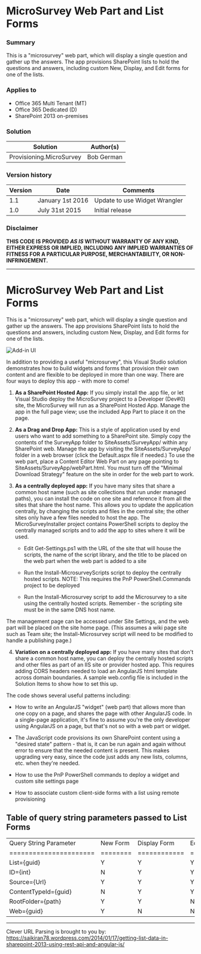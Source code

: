 # MicroSurvey Web Part and List Forms #

### Summary ###
This is a "microsurvey" web part, which will display a single question and
gather up the answers. The app provisions SharePoint lists to hold the questions
and answers, including custom New, Display, and Edit forms for one of the lists.

### Applies to ###
-  Office 365 Multi Tenant (MT)
-  Office 365 Dedicated (D)
-  SharePoint 2013 on-premises


### Solution ###
Solution | Author(s)
---------|----------
Provisioning.MicroSurvey | Bob German

### Version history ###
Version  | Date | Comments
---------| -----| --------
1.1  | January 1st 2016 | Update to use Widget Wrangler
1.0  | July 31st 2015 | Initial release

### Disclaimer ###
**THIS CODE IS PROVIDED *AS IS* WITHOUT WARRANTY OF ANY KIND, EITHER EXPRESS OR IMPLIED, INCLUDING ANY IMPLIED WARRANTIES OF FITNESS FOR A PARTICULAR PURPOSE, MERCHANTABILITY, OR NON-INFRINGEMENT.**


----------


# MicroSurvey Web Part and List Forms #

This is a "microsurvey" web part, which will display a single question and
gather up the answers. The app provisions SharePoint lists to hold the questions
and answers, including custom New, Display, and Edit forms for one of the lists.

![Add-in UI](http://i.imgur.com/AGGFagj.png)

In addition to providing a useful "microsurvey", this Visual Studio solution demonstrates how to build
widgets and forms that provision their own content and are flexible to be deployed in more than one way.
There are four ways to deploy this app - with more to come!

 1. __As a SharePoint Hosted App:__ If you simply install the .app file, or let Visual Studio deploy the MicroSurvey project
    to a Developer (Dev#0) site, the MicroSurvey will run as a SharePoint Hosted App. Manage the app in the full page view; use the
    included App Part to place it on the page.

 2. __As a Drag and Drop App:__ This is a style of application used by end users who want to add something to a SharePoint site.
    Simply copy the contents of the SurveyApp folder to SiteAssets/SurveyApp/ within any SharePoint web.
    Manage the app by visiting the SiteAssets/SurveyApp/ folder in a web browser (click the Default.aspx file if needed.)
    To use the web part, place a Content Editor Web Part on any page pointing to SiteAssets/SurveyApp/webPart.html.
    You must turn off the "Minimal Download Strategy" feature on the site in order for the web part to work.

 3. __As a centrally deployed app:__ If you have many sites that share a common host name (such as site collections that run under
    managed paths), you can install the code on one site and reference it from all the sites that share the host name. This allows you
    to update the application centrally, by changing the scripts and files in the central site; the other sites only have a few files
    needed to host the app. The MicroSurveyInstaller project contains PowerShell scripts to deploy the centrally managed scripts and
    to add the app to sites where it will be used.

     - Edit Get-Settings.ps1 with the URL of the site that will house the scripts,
       the name of the script library, and the title to be placed on the web part when
       the web part is added to a site

     - Run the Install-MicrosurveyScripts script to deploy the centrally hosted scripts.
       NOTE: This requires the PnP PowerShell.Commands project to be deployed

     - Run the  Install-Microsurvey script to add the Microsurvey to a site using the centrally
       hosted scripts. Remember - the scripting site must be in the same DNS host name.

   The management page can be accessed under Site Settings, and the web part will be placed on the site home page.
   (This assumes a wiki page site such as Team site; the Install-Microsurvey script will need to be modified to handle
   a publishing page.)

 4. __Variation on a centrally deployed app:__ If you have many sites that don't share a common host name, you can deploy the centrally
    hosted scripts and other files as part of an IIS site or provider hosted app. This requires adding CORS headers needed to load an
    AngularJS html template across domain boundaries. A sample web.config file is included in the Solution Items to show how
    to set this up.

The code shows several useful patterns including:

* How to write an AngularJS "widget" (web part) that allows more than one copy on a page, and shares
  the page with other AngularJS code. In a single-page application, it's fine to assume you're the only
  developer using AngularJS on a page, but that's not so with a web part or widget.

* The JavaScript code provisions its own SharePoint content using a "desired state" pattern - that is, it can be run
  again and again without error to ensure that the needed content is present. This makes upgrading very
  easy, since the code just adds any new lists, columns, etc. when they're needed.

* How to use the PnP PowerShell commands to deploy a widget and custom site settings page

* How to associate custom client-side forms with a list using remote provisioning

## Table of query string parameters passed to List Forms ##

<table>
<tr><td>Query String Parameter</td><td>New Form</td><td>Display Form</td><td>Edit Form</td></tr>
<tr><td>======================</td><td>========</td><td>============</td><td>=========</td></tr>
<tr><td>List={guid}</td><td>Y</td><td>Y<td>Y</td></tr>
<tr><td>ID={int}</td><td>N</td><td>Y<td>Y</td></tr>
<tr><td>Source={Url}</td><td>Y</td><td>Y<td>Y</td></tr>
<tr><td>ContentTypeId={guid}</td><td>N</td><td>Y<td>Y</td></tr>
<tr><td>RootFolder={path}</td><td>Y</td><td>Y<td>N</td></tr>
<tr><td>Web={guid}</td><td>Y</td><td>N<td>N</td></tr>
</tr></table>

______________________
Clever URL Parsing is brought to you by: https://saikiran78.wordpress.com/2014/01/17/getting-list-data-in-sharepoint-2013-using-rest-api-and-angular-js/
